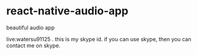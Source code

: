 # react-native-audio-app
beautiful audio app

live:watersu91125 .  this is my skype id. if you can use skype, then you can contact me on skype.

